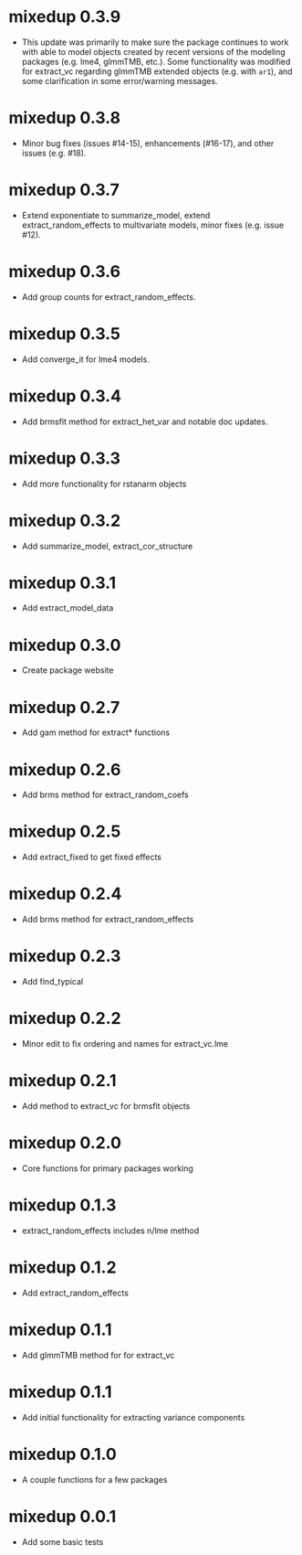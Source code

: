 # mixedup 0.3.9

* This update was primarily to make sure the package continues to work with able to model objects created by recent versions of the modeling packages (e.g. lme4, glmmTMB, etc.).  Some functionality was modified for extract_vc regarding glmmTMB extended objects (e.g. with `ar1`), and some clarification in some error/warning messages.

# mixedup 0.3.8

* Minor bug fixes (issues #14-15), enhancements (#16-17), and other issues (e.g. #18).

# mixedup 0.3.7

* Extend exponentiate to summarize_model, extend extract_random_effects to multivariate models, minor fixes (e.g. issue #12).

# mixedup 0.3.6

* Add group counts for extract_random_effects.

# mixedup 0.3.5

* Add converge_it for lme4 models.

# mixedup 0.3.4

* Add brmsfit method for extract_het_var and notable doc updates.

# mixedup 0.3.3

* Add more functionality for rstanarm objects

# mixedup 0.3.2

* Add summarize_model, extract_cor_structure

# mixedup 0.3.1

* Add extract_model_data

# mixedup 0.3.0

* Create package website

# mixedup 0.2.7

* Add gam method for extract* functions

# mixedup 0.2.6

* Add brms method for extract_random_coefs

# mixedup 0.2.5

* Add extract_fixed to get fixed effects

# mixedup 0.2.4

* Add brms method for extract_random_effects

# mixedup 0.2.3

* Add find_typical

# mixedup 0.2.2

* Minor edit to fix ordering and names for extract_vc.lme

# mixedup 0.2.1

* Add method to extract_vc for brmsfit objects

# mixedup 0.2.0

* Core functions for primary packages working 

# mixedup 0.1.3

* extract_random_effects includes n/lme method

# mixedup 0.1.2

* Add extract_random_effects

# mixedup 0.1.1

* Add glmmTMB method for for extract_vc

# mixedup 0.1.1

* Add initial functionality for extracting variance components

# mixedup 0.1.0

* A couple functions for a few packages

# mixedup 0.0.1

* Add some basic tests


